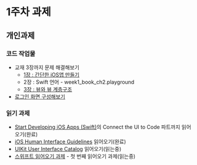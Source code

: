 # 1주차 과제
## 개인과제
### 코드 작업물

* 교재 3장까지 문제 해결해보기 
	* [1장 : 간단한 iOS앱 만들기](https://github.com/LeFal/boostcamp_iOS_LeFal/tree/master/week1/week1_book_ch1_Quiz)
	* 2장 : Swift 언어 - week1_book_ch2.playground
	* [3장 : 뷰와 뷰 계층구조](https://github.com/LeFal/boostcamp_iOS_LeFal/tree/master/week1/week1_book_ch3_WorldTrotter)
* [로그인 화면 구성해보기](https://github.com/LeFal/boostcamp_iOS_LeFal/tree/master/week1/week1_Asm_login)

### 읽기 과제
* [Start Developing iOS Apps (Swift)](https://developer.apple.com/library/content/referencelibrary/GettingStarted/DevelopiOSAppsSwift/index.html)의 Connect the UI to Code 파트까지 읽어오기(완료)
* [iOS Human Interface Guidelines](https://developer.apple.com/ios/human-interface-guidelines/) 읽어오기(완료)
* [UIKit User Interface Catalog](https://developer.apple.com/library/content/documentation/UserExperience/Conceptual/UIKitUICatalog/) 읽어오기(읽는중)
* [스위프트 읽어오기 과제](reading/ios_reading_assignment_swift_1.pdf) - 첫 번째 읽어오기 과제(읽는중)

